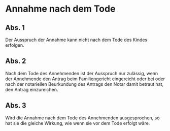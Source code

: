 # Annahme nach dem Tode



## Abs. 1

 Der Ausspruch der Annahme kann nicht nach dem Tode des Kindes erfolgen.

## Abs. 2

 Nach dem Tode des Annehmenden ist der Ausspruch nur zulässig, wenn der Annehmende den Antrag beim Familiengericht eingereicht oder bei oder nach der notariellen Beurkundung des Antrags den Notar damit betraut hat, den Antrag einzureichen.

## Abs. 3

 Wird die Annahme nach dem Tode des Annehmenden ausgesprochen, so hat sie die gleiche Wirkung, wie wenn sie vor dem Tode erfolgt wäre. 

